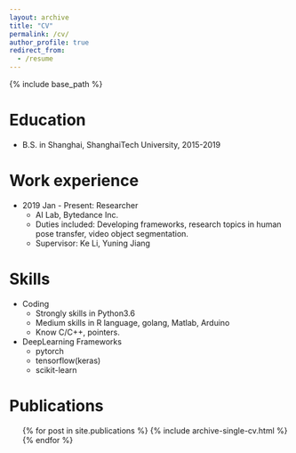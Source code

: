 ```yaml
---
layout: archive
title: "CV"
permalink: /cv/
author_profile: true
redirect_from:
  - /resume
---
```


{% include base_path %}

Education
======
* B.S. in Shanghai, ShanghaiTech University, 2015-2019

Work experience
======
* 2019 Jan - Present: Researcher
  * AI Lab, Bytedance Inc.
  * Duties included: Developing frameworks, research topics in human pose transfer, video object segmentation.
  * Supervisor: Ke Li, Yuning Jiang
  
Skills
======
* Coding
	* Strongly skills in Python3.6
	* Medium skills in R language, golang, Matlab, Arduino
	* Know C/C++, pointers.
* DeepLearning Frameworks
	* pytorch
	* tensorflow(keras)
	* scikit-learn

Publications
======
  <ul>{% for post in site.publications %}
    {% include archive-single-cv.html %}
  {% endfor %}</ul>
  
<!-- 
Talks
======
  <ul>{% for post in site.talks %}
    {% include archive-single-talk-cv.html %}
  {% endfor %}</ul>
 -->
<!-- 
  
Teaching
======
  <ul>{% for post in site.teaching %}
    {% include archive-single-cv.html %}
  {% endfor %}</ul>
  
Service and leadership
======
* Currently signed in to 43 different slack teams
 -->
